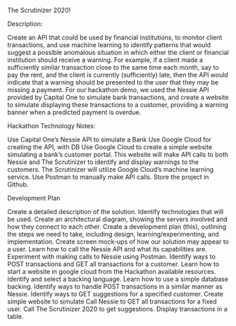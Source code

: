 The Scrutinizer 2020!

Description:

Create an API that could be used by financial institutions, to monitor client transactions, and use machine learning to identify patterns that would suggest a possible anomalous situation in which either the client or financial institution should receive a warning.
For example, if a client made a sufficiently similar transaction close to the same time each month, say to pay the rent, and the client is currently (sufficiently) late, then the API would indicate that a warning should be presented to the user that they may be missing a payment.
For our hackathon demo, we used the Nessie API provided by Capital One to simulate bank transactions, and create a website to simulate displaying these transactions to a customer, providing a warning banner when a predicted payment is overdue.

Hackathon Technology Notes:

Use Capital One’s Nessie API to simulate a Bank
Use Google Cloud for creating the API, with DB
Use Google Cloud to create a simple website simulating a bank’s customer portal.
This website will make API calls to both Nessie and The Scrutinizer to identify and display warnings to the customers.
The Scrutinizer will utilize Google Cloud’s machine learning service.
Use Postman to manually make API calls.
Store the project in Github.

Development Plan

Create a detailed description of the solution.
Identify technologies that will be used.
Create an architectural diagram, showing the servers involved and how they connect to each other.
Create a development plan (this), outlining the steps we need to take, including design, learning/experimenting, and implementation.
Create screen mock-ups of how our solution may appear to a user.
Learn how to call the Nessie API and what its capabilities are.
Experiment with making calls to Nessie using Postman.
Identify ways to POST transactions and GET all transactions for a customer.
Learn how to start a website in google cloud from the Hackathon available resources.
Identify and select a backing language.
Learn how to use a simple database backing.
Identify ways to handle POST transactions in a similar manner as Nessie.
Identify ways to GET suggestions for a specified customer.
Create simple website to simulate 
Call Nessie to GET all transactions for a fixed user.
Call The Scrutinizer 2020 to get suggestions.
Display transactions in a table.
